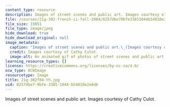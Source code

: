 ```yaml
---
content_type: resource
description: Images of street scenes and public art. Images courtesy of Cathy Culot.
file: /courses/21g-302-french-ii-fall-2004/0257dbe79bfe33851044b54810e2e8d6_21g-302f04-th.jpg
file_size: 15051
file_type: image/jpeg
hide_download: true
hide_download_original: null
image_metadata:
  caption: "Images of street scenes and public art.\_(Images courtesy of Cathy Culot.)"
  credit: Images courtesy of Cathy Culot.
  image-alt: An animated gif of photos of street scenes and public art.
learning_resource_types: []
license: https://creativecommons.org/licenses/by-nc-sa/4.0/
ocw_type: OCWImage
resourcetype: Image
title: 21g-302f04-th.jpg
uid: 0257dbe7-9bfe-3385-1044-b54810e2e8d6
---
```

Images of street scenes and public art. Images courtesy of Cathy Culot.